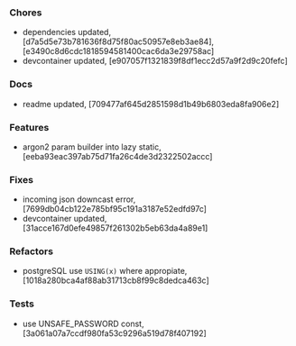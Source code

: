 ### Chores
+ dependencies updated, [d7a5d5e73b781636f8d75f80ac50957e8eb3ae84], [e3490c8d6cdc1818594581400cac6da3e29758ac]
+ devcontainer updated, [e907057f1321839f8df1ecc2d57a9f2d9c20fefc]

### Docs
+ readme updated, [709477af645d2851598d1b49b6803eda8fa906e2]

### Features
+ argon2 param builder into lazy static, [eeba93eac397ab75d71fa26c4de3d2322502accc]

### Fixes
+ incoming json downcast error, [7699db04cb122e785bf95c191a3187e52edfd97c]
+ devcontainer updated, [31acce167d0efe49857f261302b5eb63da4a89e1]

### Refactors
+ postgreSQL use `USING(x)` where appropiate, [1018a280bca4af88ab31713cb8f99c8dedca463c]

### Tests
+ use UNSAFE_PASSWORD const, [3a061a07a7ccdf980fa53c9296a519d78f407192]